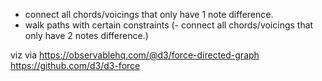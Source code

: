 - connect all chords/voicings that only have 1 note difference.
- walk paths with certain constraints
(- connect all chords/voicings that only have 2 notes difference.)

viz via https://observablehq.com/@d3/force-directed-graph
https://github.com/d3/d3-force